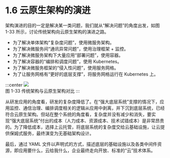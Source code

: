 # 1.6 云原生架构的演进

架构演进的目的一定是解决某一类问题，我们就从“解决问题”的角度出发，如图 1-33 所示，讨论传统架构向云原生架构的演进之路。

- 为了解决单体架构“复杂度问题”，使用微服务架构。
- 为了解决微服务间“通讯异常问题”，使用治理框架 + 监控。
- 为了解决微服务架构下大量应用“部署问题”，使用容器。
- 为了解决容器的“编排和调度问题”，使用 Kubernetes。
- 为了解决微服务框架的“侵入性问题”，使用服务网格。
- 为了让服务网格有“更好的底层支撑”，将服务网格运行在 Kubernetes 上。

:::center
  ![](../assets/arc-1.svg)<br/>
 图 1-33 传统架构与云原生架构对比
:::

从研发应用的角度看，研发的复杂度降低了。在“强大底层系统”支撑的情况下，应用监控、通信治理、编排调度相关的逻辑从应用中剥离，并下沉到底层系统，已经符合云原生架构。但站在整个系统的角度看，复杂度并没有减少和消失，要实现“强大底层系统”付出的成本（人力成本、资源成本、技术试错成本）是非常昂贵的。为了降低成本，选择上云托管，将底层系统的复杂度交给云基础设施，让云提供保姆式服务，最终演变为无基础架构设计。

最后，通过 YAML 文件以声明式的方式，描述底层的基础设施以及各类中间件资源，即应用要什么，云给我什么，企业最终走向开放、标准的“云”技术体系。